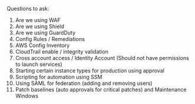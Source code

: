 Questions to ask:
1. Are we using WAF 
2. Are we using Shield
3. Are we using GuardDuty
4. Config Rules / Remediations
5. AWS Config Inventory
6. CloudTrail enable / integrity validation
7. Cross account access / Identity Account (Should not have permissions to launch services) 
8. Starting certain instance types for production using approval
9. Scripting for automation using SSM
10. Using SAML for federation (adding and removing users)
11. Patch baselines (auto approvals for critical patches) and Maintenance Windows